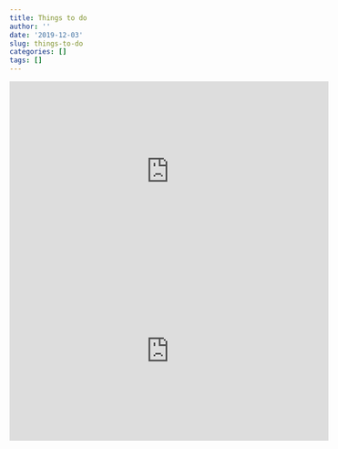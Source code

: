 ```yaml
---
title: Things to do
author: ''
date: '2019-12-03'
slug: things-to-do
categories: []
tags: []
---
```



<iframe width="560" height="315" src="https://www.youtube.com/embed/MchECDmC8EY" frameborder="0" allow="accelerometer; autoplay; encrypted-media; gyroscope; picture-in-picture" allowfullscreen></iframe>

<iframe width="560" height="315" src="https://www.youtube.com/embed/_aGEv5iE7PU" frameborder="0" allow="accelerometer; autoplay; encrypted-media; gyroscope; picture-in-picture" allowfullscreen></iframe>